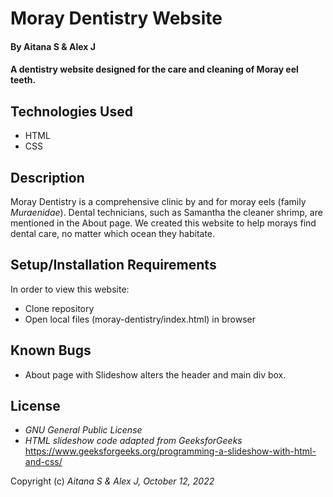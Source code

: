 # Moray Dentistry Website

#### By Aitana S & Alex J

#### A dentistry website designed for the care and cleaning of Moray eel teeth.

## Technologies Used

* HTML
* CSS

## Description

Moray Dentistry is a comprehensive clinic by and for moray eels (family _Muraenidae_). Dental technicians, such as Samantha the cleaner shrimp, are mentioned in the About page. We created this website to help morays find dental care, no matter which ocean they habitate. 

## Setup/Installation Requirements
In order to view this website:
* Clone repository
* Open local files (moray-dentistry/index.html) in browser

## Known Bugs

* About page with Slideshow alters the header and main div box.

## License

* _GNU General Public License_
* _HTML slideshow code adapted from GeeksforGeeks_ <https://www.geeksforgeeks.org/programming-a-slideshow-with-html-and-css/>

Copyright (c) _Aitana S & Alex J, October 12, 2022_